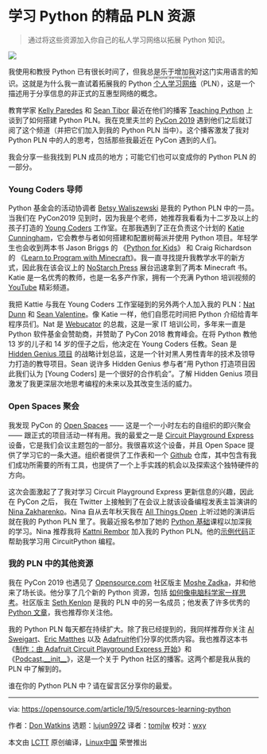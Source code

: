 [#]: collector: (lujun9972)
[#]: translator: (tomjlw)
[#]: reviewer: (wxy)
[#]: publisher: ( )
[#]: url: ( )
[#]: subject: (Learn Python with these awesome resources)
[#]: via: (https://opensource.com/article/19/5/resources-learning-python)
[#]: author: (Don Watkins https://opensource.com/users/don-watkins)

学习 Python 的精品 PLN 资源
======

> 通过将这些资源加入你自己的私人学习网络以拓展 Python 知识。

![](https://img.linux.net.cn/data/attachment/album/201906/25/002706hrx0d3dfrxeid3nj.jpg)

我使用和教授 Python 已有很长时间了，但我总是乐于增加我对这门实用语言的知识。这就是为什么我一直试着拓展我的 Python <ruby>[个人学习网络][2]<rt>personal learning network</rt></ruby>（PLN），这是一个描述用于分享信息的非正式的互惠型网络的概念。

教育学家 [Kelly Paredes][3] 和 [Sean Tibor][4] 最近在他们的播客 [Teaching Python][5] 上谈到了如何搭建 Python PLN。我在克里夫兰的 [PyCon 2019][6] 遇到他们之后就订阅了这个频道（并把它们加入到我的 Python PLN 当中）。这个播客激发了我对 Python PLN 中的人的思考，包括那些我最近在 PyCon 遇到的人们。

我会分享一些我找到 PLN 成员的地方；可能它们也可以变成你的 Python PLN 的一部分。

### Young Coders 导师

Python 基金会的活动协调者 [Betsy Waliszewski][7] 是我的 Python PLN 中的一员。当我们在 PyCon2019 见到时，因为我是个老师，她推荐我看看为十二岁及以上的孩子打造的 [Young Coders][8] 工作室。在那我遇到了正在负责这个计划的 [Katie Cunningham][9]，它会教参与者如何搭建和配置树莓派并使用 Python 项目。年轻学生也会收到两本书 Jason Briggs 的 《[Python for Kids][10]》 和 Craig Richardson 的 《[Learn to Program with Minecraft][11]》。我一直寻找提升我教学水平的新方式，因此我在该会议上的 [NoStarch Press][12] 展台迅速拿到了两本 Minecraft 书。Katie 是一名优秀的教师，也是一名多产作家，拥有一个充满 Python 培训视频的 [YouTube][13] 精彩频道。

我把 Kattie 与我在 Young Coders 工作室碰到的另外两个人加入我的 PLN：[Nat Dunn][14] 和 [Sean Valentine][15]。像 Katie 一样，他们自愿花时间把 Python 介绍给青年程序员们。Nat 是 [Webucator][16] 的总裁，这是一家 IT 培训公司，多年来一直是 Python 软件基金会赞助商，并赞助了 PyCon 2018 教育峰会。在将 Python 教他 13 岁的儿子和 14 岁的侄子之后，他决定在 Young Coders 任教。Sean 是 [Hidden Genius 项目][17] 的战略计划总监，这是一个针对黑人男性青年的技术及领导力打造的教导项目。Sean 说许多 Hidden Genius 参与者“用 Python 打造项目因此我们认为 [Young Coders] 是一个很好的合作机会”。了解 Hidden Genius 项目激发了我更深层次地思考编程的未来以及其改变生活的威力。

### Open Spaces 聚会

我发现 PyCon 的 [Open Spaces][18] —— 这是一个一小时左右的自组织的即兴聚会 —— 跟正式的项目活动一样有用。我的最爱之一是 [Circuit Playground Express][19] 设备，它是我们会议主题包的一部分。我很喜欢这个设备，并且 Open Space 提供了学习它的一条大道。组织者提供了工作表和一个 [Github][20] 仓库，其中包含有我们成功所需要的所有工具，也提供了一个上手实践的机会以及探索这个独特硬件的方向。

这次会面激起了了我对学习 Circuit Playground Express 更新信息的兴趣，因此在 PyCon 之后， 我在 Twitter 上接触到了在会议上就该设备编程发表主旨演讲的 [Nina Zakharenko][21]。Nina 自从去年秋天我在 [All Things Open][23] 上听过她的演讲后就在我的 Python PLN 里了。我最近报名参加了她的 [Python 基础][24]课程以加深我的学习。Nina 推荐我将 [Kattni Rembor][25] 加入我的 Python PLN。他的[示例代码][26]正帮助我学习用 CircuitPython 编程。

### 我的 PLN 中的其他资源

我在 PyCon 2019 也遇见了 [Opensource.com][27] 社区版主 [Moshe Zadka][28]，并和他来了场长谈。他分享了几个新的 Python 资源，包括 [如何像电脑科学家一样思考][29]。社区版主 [Seth Kenlon][30] 是我的 PLN 中的另一名成员；他发表了许多优秀的 [Python 文章][31]，我也推荐你关注他。

我的 Python PLN 每天都在持续扩大。除了我已经提到的，我同样推荐你关注 [Al Sweigart][32]、[Eric Matthes][33] 以及 [Adafruit][34]他们分享的优质内容。我也推荐这本书《[制作：由 Adafruit Circuit Playground Express 开始][35]》和《[Podcast.\_\_init\_\_][36]》，这是一个关于 Python 社区的播客。这两个都是我从我的 PLN 中了解到的。

谁在你的 Python PLN 中？请在留言区分享你的最爱。

--------------------------------------------------------------------------------

via: https://opensource.com/article/19/5/resources-learning-python

作者：[Don Watkins][a]
选题：[lujun9972][b]
译者：[tomjlw](https://github.com/tomjlw)
校对：[wxy](https://github.com/wxy)

本文由 [LCTT](https://github.com/LCTT/TranslateProject) 原创编译，[Linux中国](https://linux.cn/) 荣誉推出

[a]: https://opensource.com/users/don-watkins
[b]: https://github.com/lujun9972
[1]: https://opensource.com/sites/default/files/styles/image-full-size/public/lead-images/reading_book_stars_list.png?itok=Iwa1oBOl (Book list, favorites)
[2]: https://en.wikipedia.org/wiki/Personal_learning_network
[3]: https://www.teachingpython.fm/hosts/kellypared
[4]: https://twitter.com/smtibor
[5]: https://www.teachingpython.fm/20
[6]: https://us.pycon.org/2019/
[7]: https://www.linkedin.com/in/betsywaliszewski
[8]: https://us.pycon.org/2019/events/letslearnpython/
[9]: https://www.linkedin.com/in/kcunning/
[10]: https://nostarch.com/pythonforkids
[11]: https://nostarch.com/programwithminecraft
[12]: https://nostarch.com/
[13]: https://www.youtube.com/c/KatieCunningham
[14]: https://www.linkedin.com/in/natdunn/
[15]: https://www.linkedin.com/in/sean-valentine-b370349b/
[16]: https://www.webucator.com/
[17]: http://www.hiddengeniusproject.org/
[18]: https://us.pycon.org/2019/events/open-spaces/
[19]: https://www.adafruit.com/product/3333
[20]: https://github.com/adafruit/PyCon2019
[21]: https://twitter.com/nnja
[22]: https://www.youtube.com/watch?v=35mXD40SvXM
[23]: https://allthingsopen.org/
[24]: https://frontendmasters.com/courses/python/
[25]: https://twitter.com/kattni
[26]: https://github.com/kattni/ChiPy_2018
[27]: http://Opensource.com
[28]: https://opensource.com/users/moshez
[29]: http://openbookproject.net/thinkcs/python/english3e/
[30]: https://opensource.com/users/seth
[31]: https://www.google.com/search?source=hp&ei=gVToXPq-FYXGsAW-mZ_YAw&q=site%3Aopensource.com+%22Seth+Kenlon%22+%2B+Python&oq=site%3Aopensource.com+%22Seth+Kenlon%22+%2B+Python&gs_l=psy-ab.12...627.15303..15584...1.0..0.176.2802.4j21......0....1..gws-wiz.....0..35i39j0j0i131j0i67j0i20i263.r2SAW3dxlB4
[32]: http://alsweigart.com/
[33]: https://twitter.com/ehmatthes?lang=en
[34]: https://twitter.com/adafruit
[35]: https://www.adafruit.com/product/3944
[36]: https://www.pythonpodcast.com/episodes/

